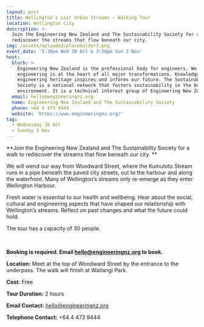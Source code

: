 ```yaml
---
layout: post
title: Wellington’s Lost Urban Streams – Walking Tour
location: Wellington City
description: >-
  Join the Engineering New Zealand and The Sustainability Society for a walk to
  rediscover the streams that flow beneath our city. 
img: /assets/uploaded/placeholder3.png
event_date: '5:30pm Wed 30 Oct & 3:30pm Sun 3 Nov'
host:
  blurb: >-
    Engineering New Zealand is the professional body for engineers. We think
    engineering is at the heart of all major transformations. Knowledge of our
    engineering heritage inspires and informs our future. The Sustainability
    Society is a national network that fosters sustainability in the built
    environment. It is a technical interest group of Engineering New Zealand. 
  email: hello@engineeringnz.org
  name: Engineering New Zealand and The Sustainability Society
  phone: +64 4 473 9444
  website: 'https://www.engineeringnz.org/'
tag:
  - Wednesday 30 Oct
  - Sunday 3 Nov
---
```

**Join the Engineering New Zealand and The Sustainability Society for a walk to rediscover the streams that flow beneath our city. **

We will wend our way from Woodward Street, where the Kumutoto Stream runs in a pipe beneath the paved city streets, out to the harbour and along the waterfront. Many of Wellington’s streams only re-emerge as they enter Wellington Harbour. 

Fresh water is essential to our health and wellbeing. Hear about the social, cultural and engineering aspects that have shaped our relationship with Wellington’s streams. Reflect on past changes and what the future could hold. 

The tour has a capacity of 30 people. 

<br>

**Booking is required. Email hello@engineeringnz.org to book.** 

**Location:** Meet at the top of Woodward Street by the entrance to the underpass. The walk will finish at Waitangi Park.

**Cost:** Free

**Tour Duration:** 2 hours

**Email Contact:** hello@engineeringnz.org

**Telephone Contact:** +64 4 473 9444
